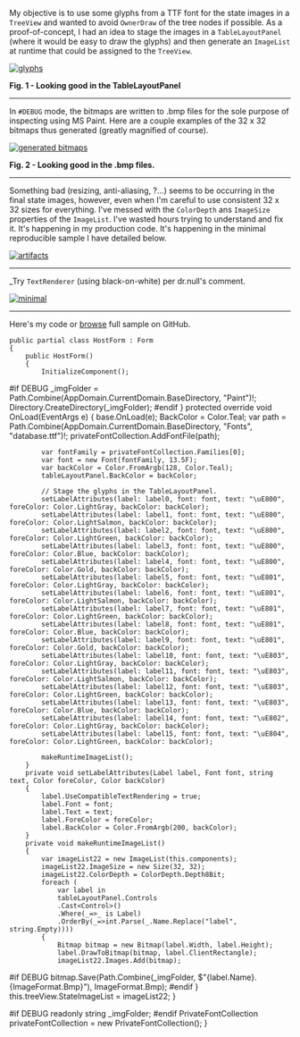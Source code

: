 My objective is to use some glyphs from a TTF font for the state images in a `TreeView` and wanted to avoid `OwnerDraw` of the tree nodes if possible. As a proof-of-concept, I had an idea to stage the images in a `TableLayoutPanel` (where it would be easy to draw the glyphs) and then generate an `ImageList` at runtime that could be assigned to the `TreeView`.  

[![glyphs][1]][1]

**Fig. 1 - Looking good in the TableLayoutPanel**
***

In `#DEBUG` mode, the bitmaps are written to .bmp files for the sole purpose of inspecting using MS Paint. Here are a couple examples of the 32 x 32 bitmaps thus generated (greatly magnified of course).

[![generated bitmaps][2]][2]

**Fig. 2 - Looking good in the .bmp files.**
***

Something bad (resizing, anti-aliasing, ?...) seems to be occurring in the final state images, however, even when I'm careful to use consistent 32 x 32 sizes for everything. I've messed with the `ColorDepth` ans `ImageSize` properties of the `ImageList`. I've wasted hours trying to understand and fix it.  It's happening in my production code. It's happening in the minimal reproducible sample I have detailed below.

[![artifacts][3]][3]

***
_Try `TextRenderer` (using black-on-white) per dr.null's comment.

[![minimal][4]][4]

***
Here's my code or [browse]() full sample on GitHub.

    public partial class HostForm : Form
    {
        public HostForm()
        {
            InitializeComponent();
#if DEBUG
            _imgFolder = Path.Combine(AppDomain.CurrentDomain.BaseDirectory, "Paint")!;
            Directory.CreateDirectory(_imgFolder);
#endif
        }
        protected override void OnLoad(EventArgs e)
        {
            base.OnLoad(e); 
            BackColor = Color.Teal;
            var path = Path.Combine(AppDomain.CurrentDomain.BaseDirectory, "Fonts", "database.ttf")!;
            privateFontCollection.AddFontFile(path);

            var fontFamily = privateFontCollection.Families[0];
            var font = new Font(fontFamily, 13.5F);
            var backColor = Color.FromArgb(128, Color.Teal);
            tableLayoutPanel.BackColor = backColor;

            // Stage the glyphs in the TableLayoutPanel.
            setLabelAttributes(label: label0, font: font, text: "\uE800", foreColor: Color.LightGray, backColor: backColor);
            setLabelAttributes(label: label1, font: font, text: "\uE800", foreColor: Color.LightSalmon, backColor: backColor);
            setLabelAttributes(label: label2, font: font, text: "\uE800", foreColor: Color.LightGreen, backColor: backColor);
            setLabelAttributes(label: label3, font: font, text: "\uE800", foreColor: Color.Blue, backColor: backColor);
            setLabelAttributes(label: label4, font: font, text: "\uE800", foreColor: Color.Gold, backColor: backColor);
            setLabelAttributes(label: label5, font: font, text: "\uE801", foreColor: Color.LightGray, backColor: backColor);
            setLabelAttributes(label: label6, font: font, text: "\uE801", foreColor: Color.LightSalmon, backColor: backColor); 
            setLabelAttributes(label: label7, font: font, text: "\uE801", foreColor: Color.LightGreen, backColor: backColor);
            setLabelAttributes(label: label8, font: font, text: "\uE801", foreColor: Color.Blue, backColor: backColor);
            setLabelAttributes(label: label9, font: font, text: "\uE801", foreColor: Color.Gold, backColor: backColor);
            setLabelAttributes(label: label10, font: font, text: "\uE803", foreColor: Color.LightGray, backColor: backColor);
            setLabelAttributes(label: label11, font: font, text: "\uE803", foreColor: Color.LightSalmon, backColor: backColor);
            setLabelAttributes(label: label12, font: font, text: "\uE803", foreColor: Color.LightGreen, backColor: backColor);
            setLabelAttributes(label: label13, font: font, text: "\uE803", foreColor: Color.Blue, backColor: backColor);
            setLabelAttributes(label: label14, font: font, text: "\uE802", foreColor: Color.LightGray, backColor: backColor);
            setLabelAttributes(label: label15, font: font, text: "\uE804", foreColor: Color.LightGreen, backColor: backColor);

            makeRuntimeImageList();
        }        
        private void setLabelAttributes(Label label, Font font, string text, Color foreColor, Color backColor)
        {
            label.UseCompatibleTextRendering = true;
            label.Font = font;
            label.Text = text;
            label.ForeColor = foreColor;
            label.BackColor = Color.FromArgb(200, backColor);
        }
        private void makeRuntimeImageList()
        {
            var imageList22 = new ImageList(this.components);
            imageList22.ImageSize = new Size(32, 32);
            imageList22.ColorDepth = ColorDepth.Depth8Bit;
            foreach (
                var label in 
                tableLayoutPanel.Controls
                .Cast<Control>()
                .Where(_=>_ is Label)
                .OrderBy(_=>int.Parse(_.Name.Replace("label", string.Empty))))
            {
                Bitmap bitmap = new Bitmap(label.Width, label.Height);
                label.DrawToBitmap(bitmap, label.ClientRectangle);
                imageList22.Images.Add(bitmap);
#if DEBUG
                bitmap.Save(Path.Combine(_imgFolder, $"{label.Name}.{ImageFormat.Bmp}"), ImageFormat.Bmp);
#endif
            }
            this.treeView.StateImageList = imageList22;
        }

#if DEBUG
        readonly string _imgFolder;
#endif
        PrivateFontCollection privateFontCollection = new PrivateFontCollection();
    }


  [1]: https://i.stack.imgur.com/U46hn.png
  [2]: https://i.stack.imgur.com/R4p2B.png
  [3]: https://i.stack.imgur.com/CRMk4.png
  [4]: https://i.stack.imgur.com/TmLWr.png